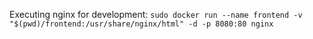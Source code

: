 Executing nginx for development: `sudo docker run --name frontend -v "$(pwd)/frontend:/usr/share/nginx/html" -d -p 8080:80 nginx`